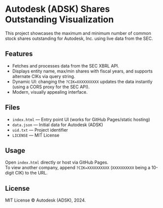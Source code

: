 # Autodesk (ADSK) Shares Outstanding Visualization

This project showcases the maximum and minimum number of common stock shares outstanding for Autodesk, Inc. using live data from the SEC.

## Features

- Fetches and processes data from the SEC XBRL API.
- Displays entity name, max/min shares with fiscal years, and supports alternate CIKs via query string.
- Dynamic UI: changing the `?CIK=XXXXXXXXXX` updates the data instantly (using a CORS proxy for the SEC API).
- Modern, visually appealing interface.

## Files

- `index.html` — Entry point UI (works for GitHub Pages/static hosting)
- `data.json` — Initial data for Autodesk (ADSK)
- `uid.txt` — Project identifier
- `LICENSE` — MIT License

## Usage

Open `index.html` directly or host via GitHub Pages.  
To view another company, append `?CIK=XXXXXXXXXX` (`XXXXXXXXXX` being a 10-digit CIK) to the URL.

## License

MIT License &copy; Autodesk (ADSK), 2024.